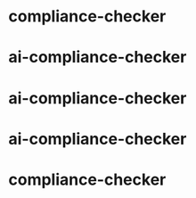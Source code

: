 # compliance-checker
# ai-compliance-checker
# ai-compliance-checker
# ai-compliance-checker
# compliance-checker
